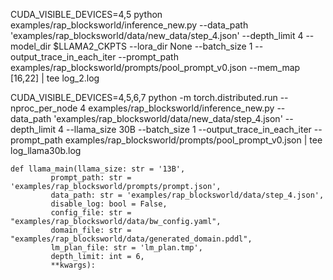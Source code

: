CUDA_VISIBLE_DEVICES=4,5 python examples/rap_blocksworld/inference_new.py --data_path 'examples/rap_blocksworld/data/new_data/step_4.json' --depth_limit 4 --model_dir $LLAMA2_CKPTS --lora_dir None --batch_size 1 --output_trace_in_each_iter --prompt_path examples/rap_blocksworld/prompts/pool_prompt_v0.json --mem_map [16,22] | tee log_2.log

CUDA_VISIBLE_DEVICES=4,5,6,7 python -m torch.distributed.run --nproc_per_node 4 examples/rap_blocksworld/inference_new.py --data_path 'examples/rap_blocksworld/data/new_data/step_4.json' --depth_limit 4 --llama_size 30B --batch_size 1 --output_trace_in_each_iter --prompt_path examples/rap_blocksworld/prompts/pool_prompt_v0.json | tee log_llama30b.log

    def llama_main(llama_size: str = '13B',
             prompt_path: str = 'examples/rap_blocksworld/prompts/prompt.json',
             data_path: str = 'examples/rap_blocksworld/data/step_4.json',
             disable_log: bool = False,
             config_file: str = "examples/rap_blocksworld/data/bw_config.yaml",
             domain_file: str = "examples/rap_blocksworld/data/generated_domain.pddl",
             lm_plan_file: str = 'lm_plan.tmp',
             depth_limit: int = 6,
             **kwargs):